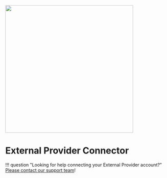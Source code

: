 <img src="https://static.openfintech.io/payment_providers/externalprovider/logo.svg?w=400" width="400px" >

# External Provider Connector

!!! question "Looking for help connecting your External Provider account?"
    [Please contact our support team](mailto:{{custom.support_email}})!
